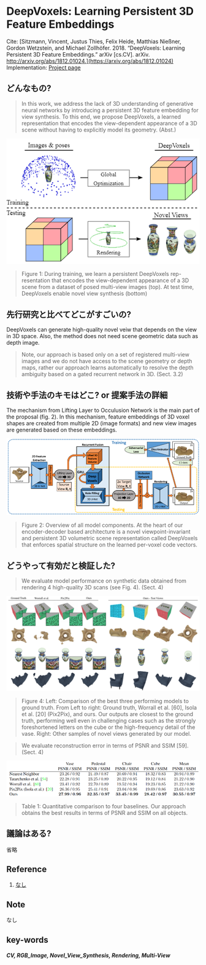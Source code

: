 # DeepVoxels: Learning Persistent 3D Feature Embeddings

Cite: [Sitzmann, Vincent, Justus Thies, Felix Heide, Matthias Nießner, Gordon Wetzstein, and Michael Zollhöfer. 2018. “DeepVoxels: Learning Persistent 3D Feature Embeddings.” arXiv [cs.CV]. arXiv. http://arxiv.org/abs/1812.01024.](https://arxiv.org/abs/1812.01024)  
Implementation: [Project page](https://www.vincentsitzmann.com/deepvoxels/)  

## どんなもの?
> In this work, we address the lack of 3D understanding of generative neural networks by introducing a persistent 3D feature embedding for view synthesis. To this end, we propose DeepVoxels, a learned representation that encodes the view-dependent appearance of a 3D scene without having to explicitly model its geometry. (Abst.)

![fig1](img/DLP3FE/fig1.png)

> Figure 1: During training, we learn a persistent DeepVoxels rep-resentation that encodes the view-dependent appearance of a 3D scene from a dataset of posed multi-view images (top). At test time, DeepVoxels enable novel view synthesis (bottom)

## 先行研究と比べてどこがすごいの?
DeepVoxels can generate high-quality novel veiw that depends on the view in 3D space. Also, the method does not need scene geometric data such as depth image.

> Note, our approach is based only on a set of registered multi-view images and we do not have access to the scene geometry or depth maps, rather our approach learns automatically to resolve the depth ambiguity based on a gated recurrent network in 3D. (Sect. 3.2)

## 技術や手法のキモはどこ? or 提案手法の詳細
The mechanism from Lifting Layer to Occulusion Network is the main part of the proposal (fig. 2). In this mechanism, feature embeddings of 3D voxel shapes are created from multiple 2D (image formats) and new view images are generated based on these embeddings.

![fig2](img/DLP3FE/fig2.png)

> Figure 2: Overview of all model components. At the heart of our encoder-decoder based architecture is a novel viewpoint-invariant and persistent 3D volumetric scene representation called DeepVoxels that enforces spatial structure on the learned per-voxel code vectors. 

## どうやって有効だと検証した?
> We evaluate model performance on synthetic data obtained from rendering 4 high-quality 3D scans (see Fig. 4). (Sect. 4)

![fig4](img/DLP3FE/fig4.png)

> Figure 4: Left: Comparison of the best three performing models to ground truth. From Left to right: Ground truth, Worrall et al. [60], Isola et al. [20] (Pix2Pix), and ours. Our outputs are closest to the ground truth, performing well even in challenging cases such as the strongly foreshortened letters on the cube or the high-frequency detail of the vase. Right: Other samples of novel views generated by our model. 

>  We evaluate reconstruction error in terms of PSNR and SSIM [59]. (Sect. 4)

![tab1](img/DLP3FE/tab1.png)

> Table 1: Quantitative comparison to four baselines. Our approach obtains the best results in terms of PSNR and SSIM on all objects. 

## 議論はある?
省略

## Reference
1. [なし]()

## Note
なし

## key-words
##### CV, RGB_Image, Novel_View_Synthesis, Rendering, Multi-View
